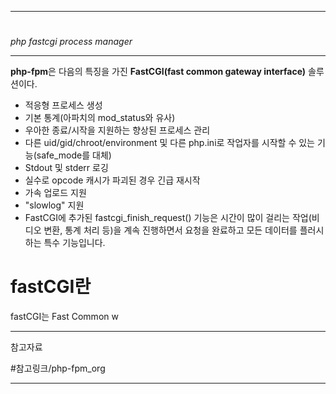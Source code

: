 
---

#

*php fastcgi process manager*

---

**php-fpm**은 다음의 특징을 가진 **FastCGI(fast common gateway interface)** 솔루션이다.

- 적응형 프로세스 생성
- 기본 통계(아파치의 mod_status와 유사)
- 우아한 종료/시작을 지원하는 향상된 프로세스 관리
- 다른 uid/gid/chroot/environment 및 다른 php.ini로 작업자를 시작할 수 있는 기능(safe_mode를 대체)
- Stdout 및 stderr 로깅
- 실수로 opcode 캐시가 파괴된 경우 긴급 재시작
- 가속 업로드 지원
- "slowlog" 지원
- FastCGI에 추가된 fastcgi_finish_request() 기능은 시간이 많이 걸리는 작업(비디오 변환, 통계 처리 등)을 계속 진행하면서 요청을 완료하고 모든 데이터를 플러시하는 특수 기능입니다.

# fastCGI란

fastCGI는 Fast Common w

---

참고자료

#참고링크/php-fpm_org 

---